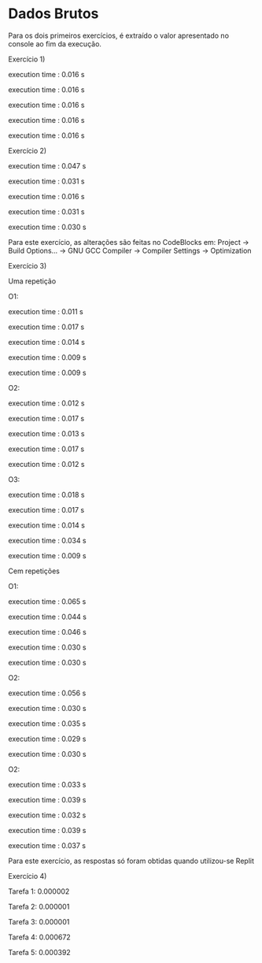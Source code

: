# Dados Brutos

Para os dois primeiros exercícios, é extraído o valor apresentado no console ao fim da execução.

Exercício 1)

execution time : 0.016 s

execution time : 0.016 s

execution time : 0.016 s

execution time : 0.016 s

execution time : 0.016 s

Exercício 2)

execution time : 0.047 s

execution time : 0.031 s

execution time : 0.016 s

execution time : 0.031 s

execution time : 0.030 s

Para este exercício, as alterações são feitas no CodeBlocks em: Project -> Build Options... -> GNU GCC Compiler -> Compiler Settings -> Optimization

Exercício 3)

Uma repetição

O1:

execution time : 0.011 s

execution time : 0.017 s

execution time : 0.014 s

execution time : 0.009 s

execution time : 0.009 s

O2:

execution time : 0.012 s

execution time : 0.017 s

execution time : 0.013 s

execution time : 0.017 s

execution time : 0.012 s

O3:

execution time : 0.018 s

execution time : 0.017 s

execution time : 0.014 s

execution time : 0.034 s

execution time : 0.009 s

Cem repetições

O1:

execution time : 0.065 s

execution time : 0.044 s

execution time : 0.046 s

execution time : 0.030 s

execution time : 0.030 s

O2:

execution time : 0.056 s

execution time : 0.030 s

execution time : 0.035 s

execution time : 0.029 s

execution time : 0.030 s

O2:

execution time : 0.033 s

execution time : 0.039 s

execution time : 0.032 s

execution time : 0.039 s

execution time : 0.037 s

Para este exercício, as respostas só foram obtidas quando utilizou-se Replit

Exercício 4)

Tarefa 1: 0.000002

Tarefa 2: 0.000001

Tarefa 3: 0.000001

Tarefa 4: 0.000672

Tarefa 5: 0.000392



